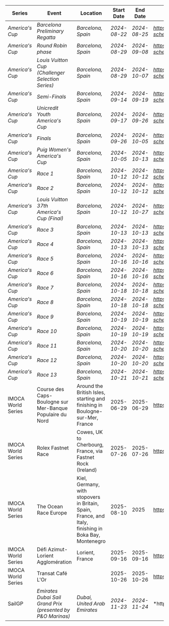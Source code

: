 | Series          | Event                                                                                             | Location                                                                                             | Start Date   | End Date     | URL                                                        |
|-----------------|---------------------------------------------------------------------------------------------------|------------------------------------------------------------------------------------------------------|--------------|--------------|------------------------------------------------------------|
| *America's Cup* | *Barcelona Preliminary Regatta*                                                                   | *Barcelona, Spain*                                                                                   | *2024-08-22* | *2024-08-25* | *https://www.americascup.com/en/ac37-schedule*            |
| *America's Cup* | *Round Robin phase*                                                                               | *Barcelona, Spain*                                                                                   | *2024-08-29* | *2024-09-08* | *https://www.americascup.com/en/ac37-schedule*            |
| *America's Cup* | *Louis Vuitton Cup (Challenger Selection Series)*                                                 | *Barcelona, Spain*                                                                                   | *2024-08-29* | *2024-10-07* | *https://www.americascup.com/en/ac37-schedule*            |
| *America's Cup* | *Semi-Finals*                                                                                     | *Barcelona, Spain*                                                                                   | *2024-09-14* | *2024-09-19* | *https://www.americascup.com/en/ac37-schedule*            |
| *America's Cup* | *Unicredit Youth America's Cup*                                                                   | *Barcelona, Spain*                                                                                   | *2024-09-17* | *2024-09-26* | *https://www.americascup.com/en/ac37-schedule*            |
| *America's Cup* | *Finals*                                                                                          | *Barcelona, Spain*                                                                                   | *2024-09-26* | *2024-10-05* | *https://www.americascup.com/en/ac37-schedule*            |
| *America's Cup* | *Puig Women's America's Cup*                                                                      | *Barcelona, Spain*                                                                                   | *2024-10-05* | *2024-10-13* | *https://www.americascup.com/en/ac37-schedule*            |
| *America's Cup* | *Race 1*                                                                                            | *Barcelona, Spain*                                                                                   | *2024-10-12* | *2024-10-12* | *https://www.americascup.com/en/ac37-schedule*            |
| *America's Cup* | *Race 2*                                                                                            | *Barcelona, Spain*                                                                                   | *2024-10-12* | *2024-10-12* | *https://www.americascup.com/en/ac37-schedule*            |
| *America's Cup* | *Louis Vuitton 37th America's Cup (Final)*                                                        | *Barcelona, Spain*                                                                                   | *2024-10-12* | *2024-10-27* | *https://www.americascup.com/en/ac37-schedule*            |
| *America's Cup* | *Race 3*                                                                                            | *Barcelona, Spain*                                                                                   | *2024-10-13* | *2024-10-13* | *https://www.americascup.com/en/ac37-schedule*            |
| *America's Cup* | *Race 4*                                                                                            | *Barcelona, Spain*                                                                                   | *2024-10-13* | *2024-10-13* | *https://www.americascup.com/en/ac37-schedule*            |
| *America's Cup* | *Race 5*                                                                                            | *Barcelona, Spain*                                                                                   | *2024-10-16* | *2024-10-16* | *https://www.americascup.com/en/ac37-schedule*            |
| *America's Cup* | *Race 6*                                                                                            | *Barcelona, Spain*                                                                                   | *2024-10-16* | *2024-10-16* | *https://www.americascup.com/en/ac37-schedule*            |
| *America's Cup* | *Race 7*                                                                                            | *Barcelona, Spain*                                                                                   | *2024-10-18* | *2024-10-18* | *https://www.americascup.com/en/ac37-schedule*            |
| *America's Cup* | *Race 8*                                                                                            | *Barcelona, Spain*                                                                                   | *2024-10-18* | *2024-10-18* | *https://www.americascup.com/en/ac37-schedule*            |
| *America's Cup* | *Race 9*                                                                                            | *Barcelona, Spain*                                                                                   | *2024-10-19* | *2024-10-19* | *https://www.americascup.com/en/ac37-schedule*            |
| *America's Cup* | *Race 10*                                                                                           | *Barcelona, Spain*                                                                                   | *2024-10-19* | *2024-10-19* | *https://www.americascup.com/en/ac37-schedule*            |
| *America's Cup* | *Race 11*                                                                                           | *Barcelona, Spain*                                                                                   | *2024-10-20* | *2024-10-20* | *https://www.americascup.com/en/ac37-schedule*            |
| *America's Cup* | *Race 12*                                                                                           | *Barcelona, Spain*                                                                                   | *2024-10-20* | *2024-10-20* | *https://www.americascup.com/en/ac37-schedule*            |
| *America's Cup* | *Race 13*                                                                                           | *Barcelona, Spain*                                                                                   | *2024-10-21* | *2024-10-21* | *https://www.americascup.com/en/ac37-schedule*            |
| IMOCA World Series | Course des Caps-Boulogne sur Mer-Banque Populaire du Nord                                         | Around the British Isles, starting and finishing in Boulogne-sur-Mer, France                         | 2025-06-29   | 2025-06-29   | https://www.lacoursedescaps.com/                         |
| IMOCA World Series | Rolex Fastnet Race                                                                                | Cowes, UK to Cherbourg, France, via Fastnet Rock (Ireland)                                          | 2025-07-26   | 2025-07-26   | https://www.imoca                                       |
| IMOCA World Series | The Ocean Race Europe                                                                             | Kiel, Germany, with stopovers in Britain, Spain, France, and Italy, finishing in Boka Bay, Montenegro | 2025-08-10   | 2025         | https://www.imoca                                       |
| IMOCA World Series | Défi Azimut-Lorient Agglomération                                                                 | Lorient, France                                                                                      | 2025-09-16   | 2025-09-16   | https://www.imoca                                       |
| IMOCA World Series | Transat Café L'Or                                                                                 |                                                                                                      | 2025-10-26   | 2025-10-26   | https://www.imoca                                       |
| SailGP          | *Emirates Dubai Sail Grand Prix (presented by P&O Marinas)*                                       | *Dubai, United Arab Emirates*                                                                        | *2024-11-23* | *2024-11-24* | *https